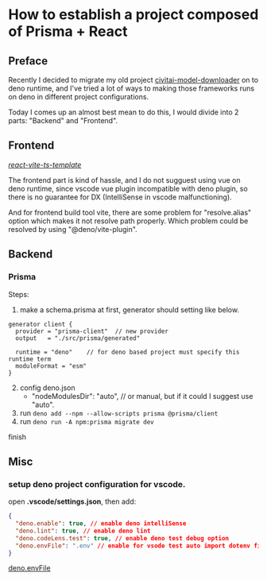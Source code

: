 # How to establish a project composed of Prisma + React

## Preface

Recently I decided to migrate my old project [civitai-model-downloader](https://github.com/tick97115115/civitai-model-downloader) on to deno runtime, and I've tried a lot of ways to making those frameworks runs on deno in different project configurations.

Today I comes up an almost best mean to do this, I would divide into 2 parts: "Backend" and "Frontend".

## Frontend

_[react-vite-ts-template](https://github.com/denoland/react-vite-ts-template)_

The frontend part is kind of hassle, and I do not sugguest using vue on deno runtime, since vscode vue plugin incompatible with deno plugin, so there is no guarantee for DX (IntelliSense in vscode malfunctioning).

And for frontend build tool vite, there are some problem for "resolve.alias" option which makes it not resolve path properly. Which problem could be resolved by using "@deno/vite-plugin".

## Backend

### Prisma

Steps:

1. make a schema.prisma at first, generator should setting like below.

```prisma
generator client {
  provider = "prisma-client"  // new provider
  output   = "./src/prisma/generated"

  runtime = "deno"    // for deno based project must specify this runtime term
  moduleFormat = "esm"
}
```

2. config deno.json
   - "nodeModulesDir": "auto", // or manual, but if it could I suggest use "auto".
3. run `deno add --npm --allow-scripts prisma @prisma/client`
4. run `deno run -A npm:prisma migrate dev`

finish

## Misc

### setup deno project configuration for vscode.

open **.vscode/settings.json**, then add:

```json
{
  "deno.enable": true, // enable deno intelliSense
  "deno.lint": true, // enable deno lint
  "deno.codeLens.test": true, // enable deno test debug option
  "deno.envFile": ".env" // enable for vsode test auto import dotenv file.
}
```

[deno.envFile](https://github.com/denoland/vscode_deno/issues/1313)
